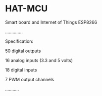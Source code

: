 # HAT-MCU
Smart board and Internet of Things ESP8266

..............

Specification:

50 digital outputs

16 analog inputs (3.3 and 5 volts)

18 digital inputs

7 PWM output channels

...........
